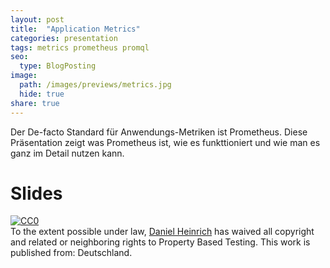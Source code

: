 ```yaml
---
layout: post
title:  "Application Metrics"
categories: presentation
tags: metrics prometheus promql
seo:
  type: BlogPosting
image: 
  path: /images/previews/metrics.jpg
  hide: true
share: true
---
```


Der De-facto Standard für Anwendungs-Metriken ist Prometheus. Diese Präsentation zeigt was Prometheus ist, wie es funkttioniert und
wie man es ganz im Detail nutzen kann.

# Slides
<script async class="speakerdeck-embed" data-id="166f51bf0ec64953943b796cad6220aa" data-ratio="1.77777777777778" src="//speakerdeck.com/assets/embed.js"></script>

<p xmlns:dct="http://purl.org/dc/terms/" xmlns:vcard="http://www.w3.org/2001/vcard-rdf/3.0#">
  <a rel="license"
     href="http://creativecommons.org/publicdomain/zero/1.0/">
    <img src="http://i.creativecommons.org/p/zero/1.0/88x31.png" style="border-style: none;" alt="CC0" />
  </a>
  <br />
  To the extent possible under law,
  <a rel="dct:publisher"
     href="https://danny.nullzwo.dev/presentation/testing/2020/07/17/pbt.html">
    <span property="dct:title">Daniel Heinrich</span></a>
  has waived all copyright and related or neighboring rights to
  <span property="dct:title">Property Based Testing</span>.
This work is published from:
<span property="vcard:Country" datatype="dct:ISO3166"
      content="DE" about="https://danny.nullzwo.dev/presentation/testing/2020/07/17/pbt.html">
  Deutschland</span>.
</p>